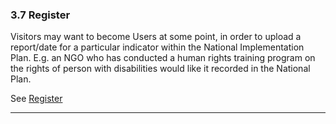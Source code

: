 ### 3.7 Register

Visitors may want to become Users at some point, in order to upload a report/date for a particular indicator within the National Implementation Plan. E.g. an NGO who has conducted a human rights training program on the rights of person with disabilities would like it recorded in the National Plan.

See [Register](howto/register.md "How to: Register")

---



